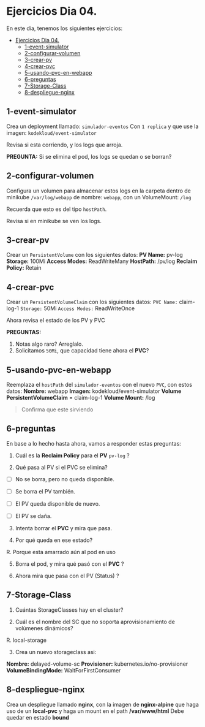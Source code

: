 # Ejercicios Dia 04.

En este dia, tenemos los siguientes ejercicios:

- [Ejercicios Dia 04.](#ejercicios-dia-04)
  - [1-event-simulator](#1-event-simulator)
  - [2-configurar-volumen](#2-configurar-volumen)
  - [3-crear-pv](#3-crear-pv)
  - [4-crear-pvc](#4-crear-pvc)
  - [5-usando-pvc-en-webapp](#5-usando-pvc-en-webapp)
  - [6-preguntas](#6-preguntas)
  - [7-Storage-Class](#7-storage-class)
  - [8-despliegue-nginx](#8-despliegue-nginx)


## 1-event-simulator

Crea un deployment llamado: `simulador-eventos`
Con `1 replica` y que use la imagen: `kodekloud/event-simulator`

Revisa si esta corriendo, y los logs que arroja.

**PREGUNTA:**
Si se elimina el pod, los logs se quedan o se borran?

## 2-configurar-volumen

Configura un volumen para almacenar estos logs en la carpeta dentro de minikube `/var/log/webapp` de nombre: `webapp`, con un VolumeMount: `/log`

Recuerda que esto es del tipo `hostPath`.

Revisa si en minikube se ven los logs.

## 3-crear-pv

Crear un `PersistentVolume` con los siguientes datos:
**PV Name:** pv-log
**Storage:** 100Mi
**Access Modes:** ReadWriteMany
**HostPath:** /pv/log
**Reclaim Policy:** Retain

## 4-crear-pvc

Crear un `PersistentVolumeClaim` con los siguientes datos:
`PVC Name:` claim-log-1
`Storage:` 50Mi
`Access Modes:` ReadWriteOnce

Ahora revisa el estado de los PV y PVC

**PREGUNTAS:**
1. Notas algo raro? Arreglalo.
2. Solicitamos `50Mi`, que capacidad tiene ahora el **PVC**?

## 5-usando-pvc-en-webapp

Reemplaza el `hostPath` del `simulador-eventos` con el nuevo `PVC`, con estos datos:
**Nombre:** webapp
**Imagen:** kodekloud/event-simulator
**Volume PersistentVolumeClaim** = claim-log-1
**Volume Mount:** /log

> Confirma que este sirviendo

## 6-preguntas

En base a lo hecho hasta ahora, vamos a responder estas preguntas:

1. Cuál es la **Reclaim Policy** para el **PV** `pv-log` ?


2. Qué pasa al PV si el PVC se elimina?

- [ ] No se borra, pero no queda disponible.
- [ ] Se borra el PV también.
- [ ] El PV queda disponible de nuevo.
- [ ] El PV se daña.


3. Intenta borrar el **PVC** y mira que pasa.

4. Por qué queda en ese estado?

R. Porque esta amarrado aún al pod en uso

5. Borra el pod, y mira qué pasó con el **PVC** ?

6. Ahora mira que pasa con el PV (Status) ?


## 7-Storage-Class

1. Cuántas StorageClasses hay en el cluster?

2. Cuál es el nombre del SC que no soporta aprovisionamiento de volúmenes dinámicos?

R. local-storage

3. Crea un nuevo storageclass asi:
   
**Nombre:** delayed-volume-sc
**Provisioner:** kubernetes.io/no-provisioner
**VolumeBindingMode:** WaitForFirstConsumer

## 8-despliegue-nginx

Crea un despliegue llamado **nginx**, con la imagen de **nginx-alpine** que haga uso de un **local-pvc** y haga un mount en el path **/var/www/html**
Debe quedar en estado **bound**